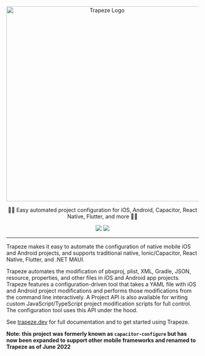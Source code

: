 <div align="center">
  <a href="https://trapeze.dev" target="_blank"><img src="https://github.com/ionic-team/trapeze/raw/main/logo.png" alt="Trapeze Logo" width="512" /></a>
</div>

<p align="center">
  🤸‍♀️ Easy automated project configuration for iOS, Android, Capacitor, React Native, Flutter, and more 🤸‍♀️
</p>

<p align="center">
  <a href="https://www.npmjs.com/package/@trapezedev/configure"><img src="https://img.shields.io/npm/v/@trapezedev/configure?label=@trapezedev/configure" /></a>
  <a href="https://www.npmjs.com/package/@trapezedev/project"><img src="https://img.shields.io/npm/v/@trapezedev/project?label=@trapezedev/project" /></a>
</p>

---

Trapeze makes it easy to automate the configuration of native mobile iOS and Android projects, and supports traditional native, Ionic/Capacitor, React Native, Flutter, and .NET MAUI.

Trapeze automates the modification of pbxproj, plist, XML, Gradle, JSON, resource, properties, and other files in iOS and Android app projects. Trapeze features a configuration-driven tool that takes a YAML file with iOS and Android project modifications and performs those modifications from the command line interactively. A Project API is also available for writing custom JavaScript/TypeScript project modification scripts for full control. The configuration tool uses this API under the hood.

See [trapeze.dev](https://trapeze.dev) for full documentation and to get started using Trapeze.

__Note: this project was formerly known as `capacitor-configure` but has now been expanded to support other mobile frameworks and renamed to Trapeze as of June 2022__


